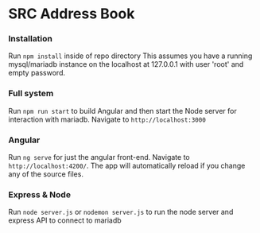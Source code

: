 # SRC Address Book

### Installation
Run `npm install` inside of repo directory
This assumes you have a running mysql/mariadb instance on the localhost at 127.0.0.1 with user 'root' and empty password.


### Full system
Run `npm run start` to build Angular and then start the Node server for interaction with mariadb. Navigate to `http://localhost:3000`

### Angular
Run `ng serve` for just the angular front-end. Navigate to `http://localhost:4200/`. The app will automatically reload if you change any of the source files.

### Express & Node
Run `node server.js` or `nodemon server.js` to run the node server and express API to connect to mariadb
